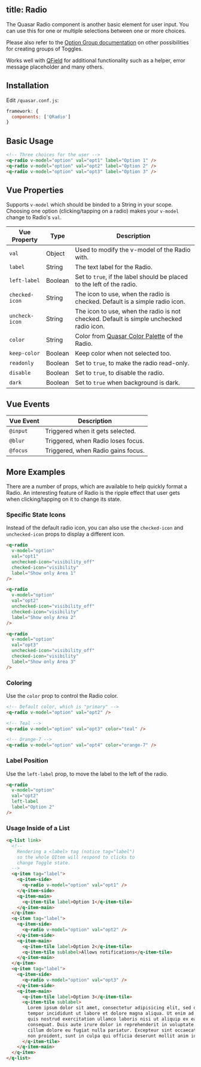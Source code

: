 title: Radio
---
The Quasar Radio component is another basic element for user input. You can use this for one or multiple selections between one or more choices.
<input type="hidden" data-fullpage-demo="forms/radio">

Please also refer to the [Option Group documentation](/components/option-group.html) on other possibilities for creating groups of Toggles.

Works well with [QField](/components/field.html) for additional functionality such as a helper, error message placeholder and many others.

## Installation
Edit `/quasar.conf.js`:
```js
framework: {
  components: ['QRadio']
}
```

## Basic Usage

``` html
<!-- Three choices for the user -->
<q-radio v-model="option" val="opt1" label="Option 1" />
<q-radio v-model="option" val="opt2" label="Option 2" />
<q-radio v-model="option" val="opt3" label="Option 3" />
```

## Vue Properties
Supports `v-model` which should be binded to a String in your scope. Choosing one option (clicking/tapping on a radio) makes your `v-model` change to Radio's `val`.

| Vue Property | Type | Description |
| --- | --- | --- |
| `val` | Object  | Used to modify the v-model of the Radio with. |
| `label` | String | The text label for the Radio. |
| `left-label` | Boolean | Set to `true`, if the label should be placed to the left of the radio. |
| `checked-icon` | String | The icon to use, when the radio is checked. Default is a simple radio icon. |
| `uncheck-icon` | String | The icon to use, when the radio is not checked. Default is simple unchecked radio icon. |
| `color` | String | Color from [Quasar Color Palette](/components/color-palette.html) of the Radio. |
| `keep-color` | Boolean | Keep color when not selected too. |
| `readonly` | Boolean | Set to `true`, to make the radio read-only. |
| `disable` | Boolean | Set to `true`, to disable the radio. |
| `dark` | Boolean | Set to `true` when background is dark. |

## Vue Events
| Vue Event | Description |
| --- | --- |
| `@input` | Triggered when it gets selected. |
| `@blur` | Triggered, when Radio loses focus. |
| `@focus` | Triggered, when Radio gains focus. |

## More Examples
There are a number of props, which are available to help quickly format a Radio. An interesting feature of Radio is the ripple effect that user gets when clicking/tapping on it to change its state.

### Specific State Icons
Instead of the default radio icon, you can also use the `checked-icon` and `unchecked-icon` props to display a different icon.

```html
<q-radio
  v-model="option"
  val="opt1"
  unchecked-icon="visibility_off"
  checked-icon="visibility"
  label="Show only Area 1"
/>

<q-radio
  v-model="option"
  val="opt2"
  unchecked-icon="visibility_off"
  checked-icon="visibility"
  label="Show only Area 2"
/>

<q-radio
  v-model="option"
  val="opt3"
  unchecked-icon="visibility_off"
  checked-icon="visibility"
  label="Show only Area 3"
/>
```

### Coloring
Use the `color` prop to control the Radio color.

``` html
<!-- Default color, which is "primary" -->
<q-radio v-model="option" val="opt2" />

<!-- Teal -->
<q-radio v-model="option" val="opt3" color="teal" />

<!-- Orange-7 -->
<q-radio v-model="option" val="opt4" color="orange-7" />
```

### Label Position
Use the `left-label` prop, to move the label to the left of the radio.

```html
<q-radio
  v-model="option"
  val="opt2"
  left-label
  label="Option 2"
/>
```

### Usage Inside of a List

``` html
<q-list link>
  <!--
    Rendering a <label> tag (notice tag="label")
    so the whole QItem will respond to clicks to
    change Toggle state.
  -->
  <q-item tag="label">
    <q-item-side>
      <q-radio v-model="option" val="opt1" />
    </q-item-side>
    <q-item-main>
      <q-item-tile label>Option 1</q-item-tile>
    </q-item-main>
  </q-item>
  <q-item tag="label">
    <q-item-side>
      <q-radio v-model="option" val="opt2" />
    </q-item-side>
    <q-item-main>
      <q-item-tile label>Option 2</q-item-tile>
      <q-item-tile sublabel>Allows notifications</q-item-tile>
    </q-item-main>
  </q-item>
  <q-item tag="label">
    <q-item-side>
      <q-radio v-model="option" val="opt3" />
    </q-item-side>
    <q-item-main>
      <q-item-tile label>Option 3</q-item-tile>
      <q-item-tile sublabel>
        Lorem ipsum dolor sit amet, consectetur adipisicing elit, sed do eiusmod
        tempor incididunt ut labore et dolore magna aliqua. Ut enim ad minim veniam,
        quis nostrud exercitation ullamco laboris nisi ut aliquip ex ea commodo
        consequat. Duis aute irure dolor in reprehenderit in voluptate velit esse
        cillum dolore eu fugiat nulla pariatur. Excepteur sint occaecat cupidatat
        non proident, sunt in culpa qui officia deserunt mollit anim id est laborum.
      </q-item-tile>
    </q-item-main>
  </q-item>
</q-list>
```
